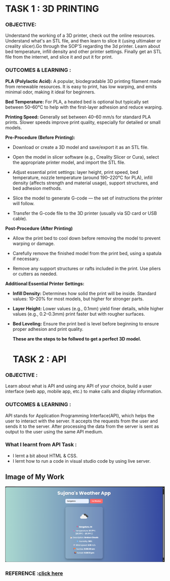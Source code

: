 # **TASK 1 : 3D PRINTING**
### OBJECTIVE:
Understand the working of a 3D printer, check out the online resources. Understand what's an STL file, and then learn to slice it (using ultimaker or creality slicer).Go through the SOP'S regarding the 3d printer. Learn about bed temperature, infill density and other printer settings. Finally get an STL file from the internet, and slice it and put it for print.

### OUTCOMES & LEARNING :
**PLA (Polylactic Acid):** A popular, biodegradable 3D printing filament made from renewable resources. It is easy to print, has low warping, and emits minimal odor, making it ideal for beginners.

**Bed Temperature:** For PLA, a heated bed is optional but typically set between 50–60°C to help with the first-layer adhesion and reduce warping.

**Printing Speed:** Generally set between 40–60 mm/s for standard PLA prints. Slower speeds improve print quality, especially for detailed or small models.

**Pre-Procedure (Before Printing):**

- Download or create a 3D model and save/export it as an STL file.

- Open the model in slicer software (e.g., Creality Slicer or Cura), select the appropriate printer model, and import the STL file.

- Adjust essential print settings: layer height, print speed, bed temperature, nozzle temperature (around 190–220°C for PLA), infill density (affects strength and material usage), support structures, and bed adhesion methods.

- Slice the model to generate G-code — the set of instructions the printer will follow.

- Transfer the G-code file to the 3D printer (usually via SD card or USB cable).
  

**Post-Procedure (After Printing)**

- Allow the print bed to cool down before removing the model to prevent warping or damage.

- Carefully remove the finished model from the print bed, using a spatula if necessary.

- Remove any support structures or rafts included in the print. Use pliers or cutters as needed.



**Additional Essential Printer Settings:**

- **Infill Density:** Determines how solid the print will be inside. Standard values: 10–20% for most models, but higher for stronger parts.

- **Layer Height:** Lower values (e.g., 0.1mm) yield finer details, while higher values (e.g., 0.2–0.3mm) print faster but with rougher surfaces.

- **Bed Leveling:** Ensure the print bed is level before beginning to ensure proper adhesion and print quality.

  
  **These are the steps to  be follwed to get a perfect 3D model.**
  # **TASK 2 : API**
### OBJECTIVE :
Learn about what is API and using any API of your choice, build a user interface (web app, mobile app, etc.) to make calls and display information.

### OUTCOMES & LEARNING :
API stands for Application Programming Interface(API), which helps the user to interact with the server.
It accepts the requests from the user and sends it to the server. After processing the data from the server is sent as output to the user using the same API medium.

### What I learnt from API Task :
- I lernt a bit about  HTML & CSS.
- I lernt how to run a code in visual studio code by using live server.
  
 ## **Image of My Work**

![image alt](https://github.com/sujan935/API_Sujana/blob/main/Screenshot%202025-09-08%20162601.png?raw=true)

### **REFERENCE :**[click here](https://youtu.be/HAVPicZJ9ik?si=pQw2Cb8zWj32R-gW)
